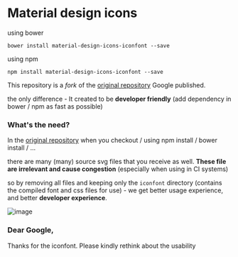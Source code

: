 # Material design icons

using bower 
```
bower install material-design-icons-iconfont --save
```

using npm
```
npm install material-design-icons-iconfont --save
```


This repository is a *fork* of the [original repository](https://github.com/google/material-design-icons) Google published.

the only difference - It created to be **developer friendly** (add dependency in bower / npm as fast as possible)

### What's the need?

In the [original repository](https://github.com/google/material-design-icons) when you checkout / using npm install / bower install / ... 

there are many (many) source svg files that you receive as well. **These file are irrelevant and cause congestion** (especially when using in CI systems)

so by removing all files and keeping only the  `iconfont` directory (contains the compiled font and css files for use) - we get better usage experience, and better **developer experience**.


![image](https://cloud.githubusercontent.com/assets/1287098/14408314/09487f1e-fef8-11e5-83e3-d54438a633b8.png)


### Dear Google,

Thanks for the iconfont. Please kindly rethink about the usability
